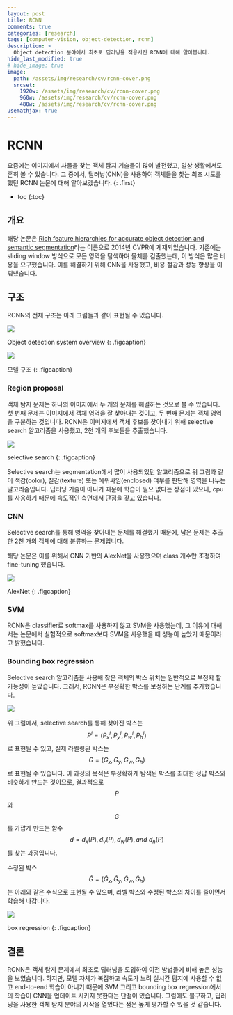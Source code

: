 ```yaml
---
layout: post
title: RCNN
comments: true
categories: [research]
tags: [computer-vision, object-detection, rcnn]
description: >
  Object detection 분야에서 최초로 딥러닝을 적용시킨 RCNN에 대해 알아봅니다.
hide_last_modified: true
# hide_image: true
image: 
  path: /assets/img/research/cv/rcnn-cover.png
  srcset:
    1920w: /assets/img/research/cv/rcnn-cover.png
    960w: /assets/img/research/cv/rcnn-cover.png
    480w: /assets/img/research/cv/rcnn-cover.png
usemathjax: true
---
```


# RCNN

요즘에는 이미지에서 사물을 찾는 객체 탐지 기술들이 많이 발전했고, 일상 생활에서도 흔히 볼 수 있습니다.
그 중에서, 딥러닝(CNN)을 사용하여 객체들을 찾는 최초 시도를 했던 RCNN 논문에 대해 알아보겠습니다.
{: .first} 

* toc
{:toc}

## 개요
해당 논문은 [Rich feature hierarchies for accurate object detection and semantic segmentation](https://arxiv.org/pdf/1311.2524.pdf)라는 이름으로 2014년 CVPR에 게재되었습니다.
기존에는 sliding window 방식으로 모든 영역을 탐색하며 물체를 검출했는데, 이 방식은 많은 비용을 요구했습니다.
이를 해결하기 위해 CNN을 사용했고, 비용 절감과 성능 향상을 이뤄냈습니다.

## 구조
RCNN의 전체 구조는 아래 그림들과 같이 표현될 수 있습니다.

![](https://img1.daumcdn.net/thumb/R1280x0/?scode=mtistory2&fname=https%3A%2F%2Fblog.kakaocdn.net%2Fdn%2FckQHkt%2FbtqudtS7Kef%2FOciaJlorLTKztFSRXFFDe1%2Fimg.png)

Object detection system overview
{: .figcaption}

![](https://img1.daumcdn.net/thumb/R1280x0/?scode=mtistory2&fname=https%3A%2F%2Fblog.kakaocdn.net%2Fdn%2Fl2uCa%2FbtquhiLhyUO%2FVkErzTU5MeibSSX7WE2rJk%2Fimg.png)

모델 구조
{: .figcaption}

### Region proposal
객체 탐지 문제는 하나의 이미지에서 두 개의 문제를 해결하는 것으로 볼 수 있습니다.
첫 번째 문제는 이미지에서 객체 영역을 잘 찾아내는 것이고, 두 번째 문제는 객체 영역을 구분하는 것입니다.
RCNN은 이미지에서 객체 후보를 찾아내기 위해 selective search 알고리즘을 사용했고, 2천 개의 후보들을 추출했습니다.

![](https://img1.daumcdn.net/thumb/R1280x0/?scode=mtistory2&fname=https%3A%2F%2Fblog.kakaocdn.net%2Fdn%2FbPSomg%2FbtqugDuIClm%2F85f12kCkHxLUFMu8aI6fA0%2Fimg.png)

selective search
{: .figcaption}

Selective search는 segmentation에서 많이 사용되었던 알고리즘으로 위 그림과 같이 색감(color),
질감(texture) 또는 에워싸임(enclosed) 여부를 판단해 영역을 나누는 알고리즘입니다.
딥러닝 기술이 아니기 때문에 학습이 필요 없다는 장점이 있으나, 
cpu를 사용하기 때문에 속도적인 측면에서 단점을 갖고 있습니다.

### CNN
Selective search를 통해 영역을 찾아내는 문제를 해결했기 때문에, 
남은 문제는 추출한 2천 개의 객체에 대해 분류하는 문제입니다.

해당 논문은 이를 위해서 CNN 기반의 AlexNet을 사용했으며 class 개수만 조정하여 fine-tuning 했습니다.

![](https://img1.daumcdn.net/thumb/R1280x0/?scode=mtistory2&fname=https%3A%2F%2Fblog.kakaocdn.net%2Fdn%2FmkwJ5%2Fbtqud6YY7mU%2FoabGpxlM0PJkoRZXoNndDK%2Fimg.png)

AlexNet
{: .figcaption}

### SVM
RCNN은 classifier로 softmax를 사용하지 않고 SVM을 사용했는데, 
그 이유에 대해서는 논문에서 실험적으로 softmax보다 SVM을 사용했을 때 성능이 높았기 때문이라고 밝혔습니다.

### Bounding box regression
Selective search 알고리즘을 사용해 찾은 객체의 박스 위치는 일반적으로 부정확 할 가능성이 높았습니다.
그래서, RCNN은 부정확한 박스를 보정하는 단계를 추가했습니다.

![](https://velog.velcdn.com/images%2Fwhiteamericano%2Fpost%2Fda7d742c-df1b-4d80-b50b-20670dd11954%2Fimage.png)

위 그림에서, selective search를 통해 찾아진 박스는 $$P^i = (P^i_x, P^i_y, P^i_w, P^i_h)$$로 표현될 수 있고,
실제 라벨링된 박스는 $$G=(G_x, G_y, G_w, G_h)$$로 표현될 수 있습니다.
이 과정의 목적은 부정확하게 탐색된 박스를 최대한 정답 박스와 비슷하게 만드는 것이므로,
결과적으로 $$P$$와 $$G$$를 가깝게 만드는 함수 $$d=d_x(P), d_y(P), d_w(P), and\ d_h(P)$$를 찾는 과정입니다.

수정된 박스 $$\hat{G} = (\hat{G}_x, \hat{G}_y, \hat{G}_w, \hat{G}_h)$$는 아래와 같은 수식으로 표현될 수 있으며,
라벨 박스와 수정된 박스의 차이를 줄이면서 학습해 나갑니다.

![](https://img1.daumcdn.net/thumb/R1280x0/?scode=mtistory2&fname=https%3A%2F%2Fblog.kakaocdn.net%2Fdn%2FmbMJD%2Fbtquj1DepoF%2FPgEpgFpHpcWe8hwjmE3bu1%2Fimg.png)

box regression
{: .figcaption}

## 결론
RCNN은 객체 탐지 문제에서 최초로 딥러닝을 도입하여 이전 방법들에 비해 높은 성능을 보였습니다. 
하지만, 모델 자체가 복잡하고 속도가 느려 실시간 탐지에 사용할 수 없고 end-to-end 학습이 아니기 때문에
SVM 그리고 bounding box regression에서의 학습이 CNN을 업데이트 시키지 못한다는 단점이 있습니다.
그럼에도 불구하고, 딥러닝을 사용한 객체 탐지 분야의 시작을 열었다는 점은 높게 평가할 수 있을 것 같습니다.
